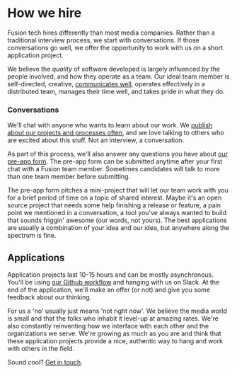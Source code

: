 # How we hire

Fusion tech hires differently than most media companies. Rather than a traditional interview process, we start with conversations. If those conversations go well, we offer the opportunity to work with us on a short application project.

We believe the *quality* of software developed is largely influenced by the people involved, and how they operate as a team. Our ideal team member is self-directed, creative, [communicates well](https://github.com/fusioneng/tech-docs/blob/master/team-culture/communication.md), operates effectively in a distributed team, manages their time well, and takes pride in what they do.

### Conversations

We'll chat with anyone who wants to learn about our work. We [publish about our projects and processes often](http://fusion.net/section/tech-product/), and we love talking to others who are excited about this stuff. Not an interview, a conversation. 

As part of this process, we'll also answer any questions you have about [our pre-app form](https://docs.google.com/forms/d/1OAb8FebRcfqCRBHx3CYY1kxibJFw9VORHhV14KLadeI/viewform). The pre-app form can be submitted anytime after your first chat with a Fusion team member. Sometimes candidates will talk to more than one team member before submitting.

The pre-app form pitches a mini-project that will let our team work with you for a brief period of time on a topic of shared interest. Maybe it's an open source project that needs some help finishing a release or feature, a pain point we mentioned in a conversation, a tool you've always wanted to build that sounds friggin' awesome (our words, not yours). The best applications are usually a combination of your idea and our idea, but anywhere along the spectrum is fine.

## Applications

Application projects last 10-15 hours and can be mostly asynchronous. You'll be using [our Github workflow](http://fusion.net/story/109294/how-we-use-github-to-release-quality-code-at-fusion/) and hanging with us on Slack. At the end of the application, we'll make an offer (or not) and give you some feedback about our thinking. 

For us a 'no' usually just means 'not right now'. We believe the media world is small and that the folks who inhabit it level-up at amazing rates. We're also constantly reinventing how we interface with each other and the organizations we serve. We're growing as much as you are and think that these application projects provide a nice, authentic way to hang and work with others in the field.

Sound cool? [Get in touch](mailto:tech-jobs@fusion.net).
